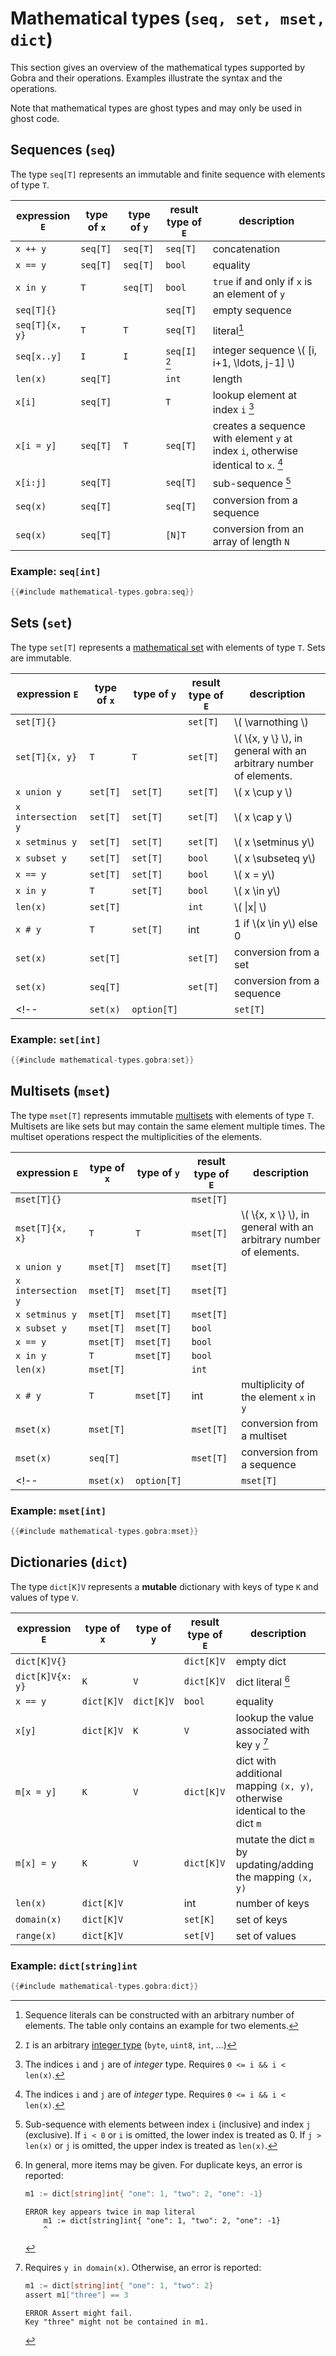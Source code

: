 # Mathematical types (`seq, set, mset, dict`)
This section gives an overview of the mathematical types supported by Gobra and their operations.
Examples illustrate the syntax and the operations.

Note that mathematical types are ghost types and may only be used in ghost code.

## Sequences (`seq`)
The type `seq[T]` represents an immutable and finite sequence with elements of type `T`.

| expression `E` | type of `x` | type of `y` | result type of `E` | description                                                                             |
|----------------|-------------|-------------|--------------------|--------------------------------------------------------------------------------------------|
| `x ++ y`       | `seq[T]`    | `seq[T]`    | `seq[T]`           | concatenation                                                                            |
| `x == y`       | `seq[T]`    | `seq[T]`    | `bool`             | equality                                                                                   |
| `x in y`       | `T`         | `seq[T]`    | `bool`             | `true` if and only if `x` is an element of `y`                                              |
| `seq[T]{}`     |             |             | `seq[T]`           | empty sequence                                                                    |
| `seq[T]{x, y}` | `T`         | `T`         | `seq[T]`           | literal[^1]                                                                     |
| `seq[x..y]`    | `I`       | `I`       | `seq[I]` [^2]        | integer sequence \\( [i, i+1, \ldots, j-1] \\)                                             |
| `len(x)`       | `seq[T]`    |             | `int`              | length                                                                                     |
| `x[i]`         | `seq[T]`    |             | `T`                | lookup element at index `i` [^3]                                        |
| `x[i = y]`     | `seq[T]`    | `T`         | `seq[T]`           | creates a sequence with element `y` at index `i`, otherwise identical to `x`. [^3] |
| `x[i:j]`       | `seq[T]`    |             | `seq[T]`           | sub-sequence [^4] |
| `seq(x)`       | `seq[T]`    |             | `seq[T]`           | conversion from a sequence                                                                 |
| `seq(x)`       | `seq[T]`    |             | `[N]T`             | conversion from an array of length `N`                                                     |

[^1]: Sequence literals can be constructed with an arbitrary number of elements. The table only contains an example for two elements.
[^2]: `I` is an arbitrary [integer type](https://go.dev/ref/spec#Numeric_types) (`byte`, `uint8`, `int`, ...)
[^3]: The indices `i` and `j` are of _integer_ type. Requires `0 <= i && i < len(x)`.
[^4]: Sub-sequence with elements between index `i` (inclusive) and index `j` (exclusive). If `i < 0` or `i` is omitted, the lower index is treated as 0. If `j > len(x)` or `j` is omitted, the upper index is treated as `len(x)`.

<!-- | `x[i:j]`       | `seq[T]`    |             | `seq[T]`           | sub-sequence \\( [x[i], x[i + 1], \ldots, x[j-1]] \\) | -->
<!-- | `x[:j]`       | `seq[T]`    |             | `seq[T]`           | sub-sequence \\( [x[0], x[1], \ldots, x[j-1]] \\) | -->
<!-- | `x[i:]`       | `seq[T]`    |             | `seq[T]`           | sub-sequence \\( [x[i], x[i + 1], \ldots, x[j-1]] \\) | -->
<!-- | `x[:]`       | `seq[T]`    |             | `seq[T]`           | sub-sequence \\( [x[0],x[1], \ldots, x[len(x)-1] \\) | -->


### Example: `seq[int]`
``` go
{{#include mathematical-types.gobra:seq}}
```

<!-- [gobra-libs for sequences](https://github.com/viperproject/gobra-libs/blob/main/seqs/seqs.gobra) -->

## Sets (`set`)
The type `set[T]` represents a [mathematical set](https://en.wikipedia.org/wiki/Set_(mathematics)) with elements of type `T`.
Sets are immutable.

| expression `E`     | type of `x` | type of `y` | result type of `E` | description                            |
|--------------------|-------------|-------------|--------------------|------------------------------------------------|
| `set[T]{}`         |             |             | `set[T]`           | \\( \varnothing \\)                            |
| `set[T]{x, y}`     | `T`         | `T`         | `set[T]`           | \\( \\{x, y \\} \\), in general with an arbitrary number of elements.                            |
| `x union y`        | `set[T]`    | `set[T]`    | `set[T]`           | \\( x \cup y \\)                               |
| `x intersection y` | `set[T]`    | `set[T]`    | `set[T]`           | \\( x \cap y \\)                               |
| `x setminus y`     | `set[T]`    | `set[T]`    | `set[T]`           | \\( x \setminus y\\)                           |
| `x subset y`       | `set[T]`    | `set[T]`    | `bool`             | \\( x \subseteq y\\)                           |
| `x == y`       | `set[T]`    | `set[T]`    | `bool`             | \\( x = y\\)                           |
| `x in y`           | `T`         | `set[T]`    | `bool`             | \\( x \in y\\)                                 |
| `len(x)`           | `set[T]`    |             | `int`              | \\( \|x\| \\)                                  |
| `x # y`            | `T`         | `set[T]`    | int                | 1 if \\(x \in y\\) else 0                      |
| `set(x)`           | `set[T]`    |             | `set[T]`           | conversion from a set                          |
| `set(x)`           | `seq[T]`    |             | `set[T]`           | conversion from a sequence                     |
<!-- | `set(x)`           | `option[T]`    |             | `set[T]`           | conversion from an option                          | -->

 <!-- \\( \\cases{1  & \\text{if }x \\in y \\\\ 0 & \\text{else}} \\) -->


### Example: `set[int]`

``` go
{{#include mathematical-types.gobra:set}}
```

<!-- [gobra-libs for sets](https://github.com/viperproject/gobra-libs/blob/main/sets/sets.gobra) -->


## Multisets (`mset`)
The type `mset[T]` represents immutable [multisets](https://en.wikipedia.org/wiki/Multiset) with elements of type `T`.
Multisets are like sets but may contain the same element multiple times.
The multiset operations respect the multiplicities of the elements.

| expression `E`     | type of `x` | type of `y` | result type of `E` | description                            |
|--------------------|-------------|-------------|--------------------|------------------------------------------------|
| `mset[T]{}`         |             |             | `mset[T]`           |
| `mset[T]{x, x}`     | `T`         | `T`         | `mset[T]`           | \\( \\{x, x \\} \\), in general with an arbitrary number of elements.                            |
| `x union y`        | `mset[T]`    | `mset[T]`    | `mset[T]`           | 
| `x intersection y` | `mset[T]`    | `mset[T]`    | `mset[T]`           |
| `x setminus y`     | `mset[T]`    | `mset[T]`    | `mset[T]`           |
| `x subset y`       | `mset[T]`    | `mset[T]`    | `bool`             |
| `x == y`       | `mset[T]`    | `mset[T]`    | `bool`             | 
| `x in y`           | `T`         | `mset[T]`    | `bool`             | 
| `len(x)`           | `mset[T]`    |             | `int`              |
| `x # y`            | `T`         | `mset[T]`   | int                | multiplicity of the element `x` in `y` |
| `mset(x)`           | `mset[T]`    |             | `mset[T]`           | conversion from a multiset                          |
| `mset(x)`           | `seq[T]`    |             | `mset[T]`           | conversion from a sequence                          |
<!-- | `mset(x)`           | `option[T]`    |             | `mset[T]`           | conversion from an option                          | -->

### Example: `mset[int]`
``` go
{{#include mathematical-types.gobra:mset}}
```


## Dictionaries (`dict`)
The type `dict[K]V` represents a **mutable** dictionary with keys of type `K` and values of type `V`.

| expression `E` | type of `x` | type of `y` | result type of `E` | description                                                     |
|----------------|-------------|-------------|--------------------|-----------------------------------------------------------------|
| `dict[K]V{}`   |             |             | `dict[K]V`         | empty dict                                                      |
| `dict[K]V{x: y}`   |   `K`          |     `V`        | `dict[K]V`         | dict literal [^5] |
| `x == y`       | `dict[K]V`  | `dict[K]V`  | `bool`             | equality                                                        |
| `x[y]`         | `dict[K]V`  | `K`         | `V`                | lookup the value associated with key `y` [^6]                                                    |
| `m[x = y]`     | `K`         | `V`         | `dict[K]V`         | dict with additional mapping `(x, y)`, otherwise identical to the dict `m` |
| `m[x] = y`     | `K`         | `V`         | `dict[K]V`         | mutate the dict `m` by updating/adding the mapping `(x, y)`               |
| `len(x)`       | `dict[K]V`  |             | int                | number of keys                                                 |
| `domain(x)`    | `dict[K]V`  |             | `set[K]`           | set of keys                                                     |
| `range(x)`     | `dict[K]V`  |             | `set[V]`           | set of values                                                   |

[^5]: In general, more items may be given. For duplicate keys, an error is reported:
    ``` go
    m1 := dict[string]int{ "one": 1, "two": 2, "one": -1}
    ```
    ``` text
    ERROR key appears twice in map literal
        m1 := dict[string]int{ "one": 1, "two": 2, "one": -1}
        ^
    ```
[^6]: Requires `y in domain(x)`. Otherwise, an error is reported:
    ``` go
    m1 := dict[string]int{ "one": 1, "two": 2}
    assert m1["three"] == 3
    ```
    ``` text
    ERROR Assert might fail. 
    Key "three" might not be contained in m1.
    ```
### Example: `dict[string]int`
``` go
{{#include mathematical-types.gobra:dict}}
```

<!-- [gobra-libs for dicts](https://github.com/viperproject/gobra-libs/blob/main/dicts/dicts.gobra) -->
